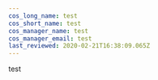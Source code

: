 ```yaml
---
cos_long_name: test
cos_short_name: test
cos_manager_name: test
cos_manager_email: test
last_reviewed: 2020-02-21T16:38:09.065Z
---
```

test
